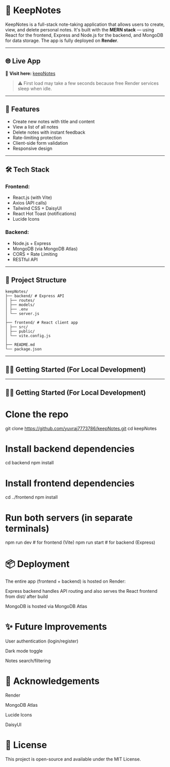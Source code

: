 # 📝 KeepNotes

KeepNotes is a full-stack note-taking application that allows users to create, view, and delete personal notes. It's built with the **MERN stack** — using React for the frontend, Express and Node.js for the backend, and MongoDB for data storage. The app is fully deployed on **Render**.

---

## 🌐 Live App

🔗 **Visit here:** [keepNotes](https://keepnotes-8ne1.onrender.com)

> ⚠️ First load may take a few seconds because free Render services sleep when idle.

---

## 🚀 Features

- Create new notes with title and content
- View a list of all notes
- Delete notes with instant feedback
- Rate-limiting protection
- Client-side form validation
- Responsive design

---

## 🛠 Tech Stack

### Frontend:
- React.js (with Vite)
- Axios (API calls)
- Tailwind CSS + DaisyUI
- React Hot Toast (notifications)
- Lucide Icons

### Backend:
- Node.js + Express
- MongoDB (via MongoDB Atlas)
- CORS + Rate Limiting
- RESTful API

---

## 📁 Project Structure
```
keepNotes/
├── backend/ # Express API
│ ├── routes/
│ ├── models/
│ ├── .env
│ └── server.js
│
├── frontend/ # React client app
│ ├── src/
│ ├── public/
│ └── vite.config.js
│
├── README.md
└── package.json
```
---

## 🧑‍💻 Getting Started (For Local Development)


---

## 🧑‍💻 Getting Started (For Local Development)

# Clone the repo
git clone https://github.com/yuvraj7773786/keepNotes.git
cd keepNotes

# Install backend dependencies
cd backend
npm install

# Install frontend dependencies
cd ../frontend
npm install

# Run both servers (in separate terminals)
npm run dev          # for frontend (Vite)
npm run start        # for backend (Express)

# 📦 Deployment
The entire app (frontend + backend) is hosted on Render:

Express backend handles API routing and also serves the React frontend from dist/ after build

MongoDB is hosted via MongoDB Atlas


# ✨ Future Improvements
User authentication (login/register)

Dark mode toggle

Notes search/filtering

# 🙌 Acknowledgements
Render

MongoDB Atlas

Lucide Icons

DaisyUI


# 📄 License
This project is open-source and available under the MIT License.
